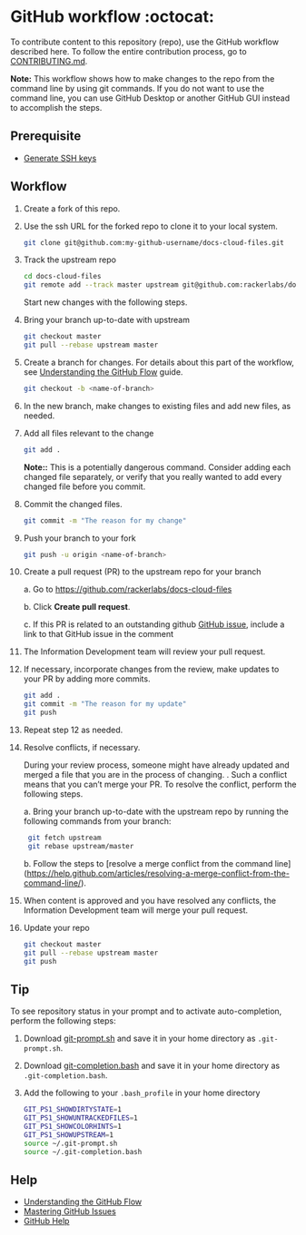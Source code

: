# GitHub workflow :octocat:

To contribute content to this repository (repo), use the GitHub workflow described here.
To follow the entire contribution process, go to
[CONTRIBUTING.md](CONTRIBUTING.md).

**Note:** This workflow shows how to make changes to the repo from the command line by
using git commands. If you do not want to use the command line, you can use GitHub Desktop
or another GitHub GUI instead to accomplish the steps.


## Prerequisite

* [Generate SSH keys](https://help.github.com/articles/generating-ssh-keys/)

## Workflow

1. Create a fork of this repo.

2. Use the ssh URL for the forked repo to clone it to your local system.

    ```bash
    git clone git@github.com:my-github-username/docs-cloud-files.git
    ```

3. Track the upstream repo

    ```bash
    cd docs-cloud-files
    git remote add --track master upstream git@github.com:rackerlabs/docs-cloud-files.git
    ```
    Start new changes with the following steps.

4.  Bring your branch up-to-date with upstream

    ```bash
    git checkout master
    git pull --rebase upstream master
    ```

5. Create a branch for changes. For details about this part of the workflow, see
   [Understanding the GitHub Flow](https://guides.github.com/introduction/flow/index.html)
   guide.

    ```bash
    git checkout -b <name-of-branch>
    ```

6. In the new branch, make changes to existing files and add new files, as needed.

7. Add all files relevant to the change

   ```bash
   git add .
   ```
   **Note::** This is a potentially dangerous command. Consider adding each
   changed file separately, or verify that you really wanted to add every
   changed file before you commit.

8. Commit the changed files.
    ```bash
    git commit -m "The reason for my change"
    ```

9. Push your branch to your fork
    ```bash
    git push -u origin <name-of-branch>
    ```

10. Create a pull request (PR) to the upstream repo for your branch

    a. Go to https://github.com/rackerlabs/docs-cloud-files

    b. Click **Create pull request**.

    c. If this PR is related to an outstanding github
       [GitHub issue](https://github.com/rackerlabs/docs-cloud-files/issues),
       include a link to that GitHub issue in the comment

11. The Information Development team will review your pull request.

12. If necessary, incorporate changes from the review, make updates to your PR by adding
    more commits.

    ```bash
    git add .
    git commit -m "The reason for my update"
    git push
    ```
13. Repeat step 12 as needed.

14. Resolve conflicts, if necessary.

    During your review process, someone might have already updated and merged a file that
    you are in the process of changing. . Such a conflict means that you can’t merge your
    PR. To resolve the conflict, perform the following steps.

    a. Bring your branch up-to-date with the upstream repo by running the following
       commands from your branch:

       ```bash
        git fetch upstream
        git rebase upstream/master
       ```

    b. Follow the steps to [resolve a merge conflict from the command line]
       (https://help.github.com/articles/resolving-a-merge-conflict-from-the-command-line/).

15. When content is approved and you have resolved any conflicts, the
    Information Development team will merge your pull request.

16. Update your repo

    ```bash
    git checkout master
    git pull --rebase upstream master
    git push
    ```

## Tip

To see repository status in your prompt and to activate auto-completion,
perform the following steps:

1. Download
[git-prompt.sh](https://raw.githubusercontent.com/git/git/master/contrib/completion/git-prompt.sh)
and save it in your home directory as ``.git-prompt.sh``.

1. Download
[git-completion.bash](https://github.com/git/git/blob/master/contrib/completion/git-completion.bash)
and save it in your home directory as ``.git-completion.bash``.

1. Add the following to your ``.bash_profile`` in your home directory

   ```bash
   GIT_PS1_SHOWDIRTYSTATE=1
   GIT_PS1_SHOWUNTRACKEDFILES=1
   GIT_PS1_SHOWCOLORHINTS=1
   GIT_PS1_SHOWUPSTREAM=1
   source ~/.git-prompt.sh
   source ~/.git-completion.bash
   ```

## Help

* [Understanding the GitHub Flow](https://guides.github.com/introduction/flow/index.html)
* [Mastering GitHub Issues](https://guides.github.com/features/issues/)
* [GitHub Help](https://help.github.com/)
